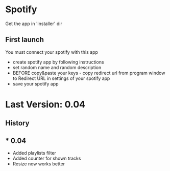 # Spotify

Get the app in 'installer' dir

## First launch

You must connect your spotify with this app

* create spotify app by following instructions
* set random name and random description
* BEFORE copy&paste your keys - copy redirect url from program window to Redirect URL in settings of your spotify app
* save your spotify app

# Last Version: 0.04

## History

## * 0.04

* Added playlists filter
* Added counter for shown tracks
* Resize now works better